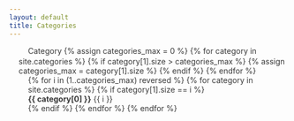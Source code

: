 ```yaml
---
layout: default
title: Categories
---
```


<!-- <div class="post">
  <h1 class="pageTitle">Categories</h1>
  <ul>
    <li><a href="./ActiveMQ">ActiveMQ</a></li>
  </ul>
</div> -->

<html>
 
<head>
 <link rel="stylesheet" href="tree_fontello/css/fontello.css">
  <style>
    .tree{
      color:#393939;
    }
    .tree, .tree ul{
      list-style: none;
      padding-left:17px;
    }
    .tree *:before{
      width:17px;
      height:17px;
      display:inline-block;
    }
    .tree label{
      cursor: pointer;
    }
    .tree label:before{
      content:'\f256';
      font-family: fontello;
    }
    .tree a{
      text-decoration: none;
      color:#393939;
    }
    .tree a:before{
      content:'\e800';
      font-family: fontello;
    }
    .tree input[type="checkbox"] {
      display: none;
    }
    .tree input[type="checkbox"]:checked~ul {
      display: none;
    }
    .tree input[type="checkbox"]:checked+label:before{
      content:'\f255';
      font-family: fontello;
    }
  </style>
</head>
 
<body>
  <ul class="tree">
    <li>
      <input type="checkbox" id="root">
      <label for="root">Category</label>
      <!-- <ul>
        <li>
          <input type="checkbox" id="node3">
          <label for="apache">Apache</label>
          <ul>
            <li><a href="./apache/activemq">ActiveMQ</a></li>
            <li><a href="https://opentutorials.org">node32</a></li>
            <li><a href="https://opentutorials.org">node33</a></li>
          </ul>
        </li>
      </ul> -->
{% assign categories_max = 0 %}
{% for category in site.categories %}
{% if category[1].size > categories_max %}
{% assign categories_max = category[1].size %}
{% endif %}
{% endfor %}

<ul class="taxonomy__index">
{% for i in (1..categories_max) reversed %}
{% for category in site.categories %}
{% if category[1].size == i %}
<li><strong>{{ category[0] }}</strong> <span class="taxonomy__count">{{ i }}</span></li>
{% endif %}
{% endfor %}
{% endfor %}
</ul>
</li>
  </ul>
 
</body>
 
</html>